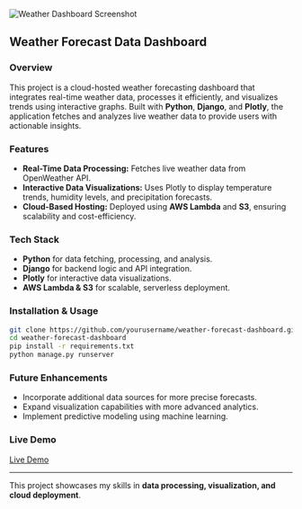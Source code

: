 ![Weather Dashboard Screenshot](weather_dashboard_screenshot.png)

## Weather Forecast Data Dashboard

### Overview
This project is a cloud-hosted weather forecasting dashboard that integrates real-time weather data, processes it efficiently, and visualizes trends using interactive graphs. Built with **Python**, **Django**, and **Plotly**, the application fetches and analyzes live weather data to provide users with actionable insights.

### Features
- **Real-Time Data Processing:** Fetches live weather data from OpenWeather API.
- **Interactive Data Visualizations:** Uses Plotly to display temperature trends, humidity levels, and precipitation forecasts.
- **Cloud-Based Hosting:** Deployed using **AWS Lambda** and **S3**, ensuring scalability and cost-efficiency.

### Tech Stack
- **Python** for data fetching, processing, and analysis.
- **Django** for backend logic and API integration.
- **Plotly** for interactive data visualizations.
- **AWS Lambda & S3** for scalable, serverless deployment.

### Installation & Usage
```sh
git clone https://github.com/yourusername/weather-forecast-dashboard.git
cd weather-forecast-dashboard
pip install -r requirements.txt
python manage.py runserver
```

### Future Enhancements
- Incorporate additional data sources for more precise forecasts.
- Expand visualization capabilities with more advanced analytics.
- Implement predictive modeling using machine learning.

### Live Demo
[Live Demo](https://d3lgvgrrop0yu.cloudfront.net/) 

---
This project showcases my skills in **data processing, visualization, and cloud deployment**.
